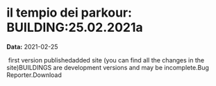 # il tempio dei parkour: BUILDING:25.02.2021a

**Data:** 2021-02-25

 first version publishedadded site (you can find all the changes in the site)BUILDINGS are development versions and may be incomplete.Bug Reporter.Download
